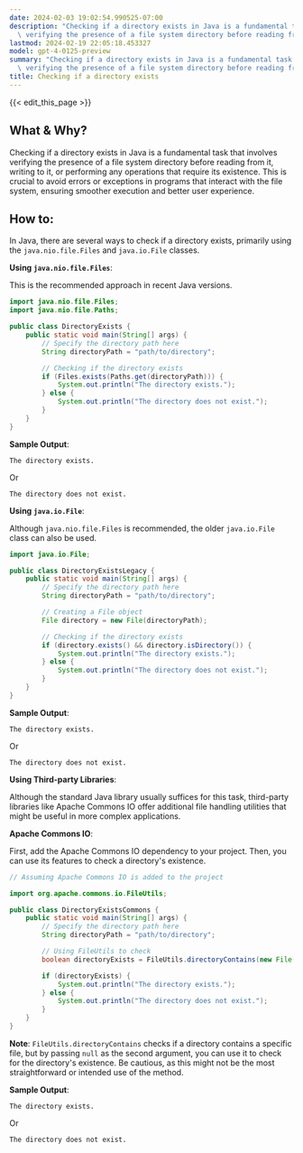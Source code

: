 ```yaml
---
date: 2024-02-03 19:02:54.990525-07:00
description: "Checking if a directory exists in Java is a fundamental task that involves\
  \ verifying the presence of a file system directory before reading from it,\u2026"
lastmod: 2024-02-19 22:05:18.453327
model: gpt-4-0125-preview
summary: "Checking if a directory exists in Java is a fundamental task that involves\
  \ verifying the presence of a file system directory before reading from it,\u2026"
title: Checking if a directory exists
---
```


{{< edit_this_page >}}

## What & Why?
Checking if a directory exists in Java is a fundamental task that involves verifying the presence of a file system directory before reading from it, writing to it, or performing any operations that require its existence. This is crucial to avoid errors or exceptions in programs that interact with the file system, ensuring smoother execution and better user experience.

## How to:
In Java, there are several ways to check if a directory exists, primarily using the `java.nio.file.Files` and `java.io.File` classes.

**Using `java.nio.file.Files`**:

This is the recommended approach in recent Java versions.

```java
import java.nio.file.Files;
import java.nio.file.Paths;

public class DirectoryExists {
    public static void main(String[] args) {
        // Specify the directory path here
        String directoryPath = "path/to/directory";

        // Checking if the directory exists
        if (Files.exists(Paths.get(directoryPath))) {
            System.out.println("The directory exists.");
        } else {
            System.out.println("The directory does not exist.");
        }
    }
}
```
**Sample Output**:
```
The directory exists.
```
Or 
```
The directory does not exist.
```

**Using `java.io.File`**:

Although `java.nio.file.Files` is recommended, the older `java.io.File` class can also be used.

```java
import java.io.File;

public class DirectoryExistsLegacy {
    public static void main(String[] args) {
        // Specify the directory path here
        String directoryPath = "path/to/directory";

        // Creating a File object
        File directory = new File(directoryPath);

        // Checking if the directory exists
        if (directory.exists() && directory.isDirectory()) {
            System.out.println("The directory exists.");
        } else {
            System.out.println("The directory does not exist.");
        }
    }
}
```
**Sample Output**:
```
The directory exists.
```
Or
```
The directory does not exist.
```

**Using Third-party Libraries**:

Although the standard Java library usually suffices for this task, third-party libraries like Apache Commons IO offer additional file handling utilities that might be useful in more complex applications.

**Apache Commons IO**:

First, add the Apache Commons IO dependency to your project. Then, you can use its features to check a directory's existence.

```java
// Assuming Apache Commons IO is added to the project

import org.apache.commons.io.FileUtils;

public class DirectoryExistsCommons {
    public static void main(String[] args) {
        // Specify the directory path here
        String directoryPath = "path/to/directory";

        // Using FileUtils to check
        boolean directoryExists = FileUtils.directoryContains(new File(directoryPath), null);

        if (directoryExists) {
            System.out.println("The directory exists.");
        } else {
            System.out.println("The directory does not exist.");
        }
    }
}
```

**Note**: `FileUtils.directoryContains` checks if a directory contains a specific file, but by passing `null` as the second argument, you can use it to check for the directory's existence. Be cautious, as this might not be the most straightforward or intended use of the method.

**Sample Output**:
```
The directory exists.
```
Or
```
The directory does not exist.
```
